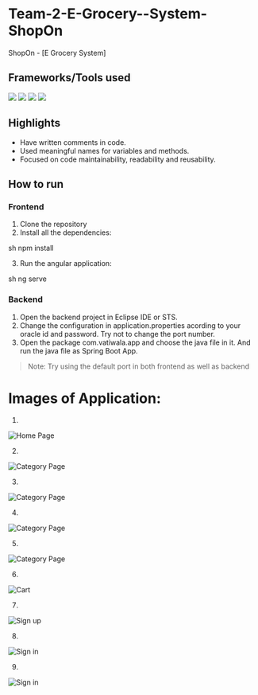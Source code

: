 # Team-2-E-Grocery--System-ShopOn
ShopOn - [E Grocery System]

## Frameworks/Tools used

![](https://img.shields.io/badge/Angular-DD0031?style=for-the-badge&logo=angular&logoColor=white)  ![](https://img.shields.io/badge/Spring-6AAD3D?style=for-the-badge&logo=spring&logoColor=white) ![](https://img.shields.io/badge/Java-FFFFFF?style=for-the-badge&logo=java&logoColor=red) ![](https://img.shields.io/badge/oracle-ed1c24?style=for-the-badge&logo=oracle&logoColor=white)

## Highlights

- Have written comments in code.
- Used meaningful names for variables and methods.
- Focused on code maintainability, readability and reusability.

## How to run

### Frontend
1. Clone the repository
2. Install all the dependencies: 

sh
npm install


3. Run the angular application: 

sh
ng serve


### Backend

1. Open the backend project in Eclipse IDE or STS.
2. Change the configuration in application.properties acording to your oracle id and password. Try not to change the port number.
3. Open the package com.vatiwala.app and choose the java file in it. And run the java file as Spring Boot App.

> Note: Try using the default port in both frontend as well as backend 


# Images of Application:
1.

![Home Page](https://github.com/SRISORA/Team-2-E-Grocery--System-ShopOn/blob/main/Images/1.png)

2.

![Category Page](https://github.com/SRISORA/Team-2-E-Grocery--System-ShopOn/blob/main/Images/2.png)

3.

![Category Page](https://github.com/SRISORA/Team-2-E-Grocery--System-ShopOn/blob/main/Images/3.png)

4.

![Category Page](https://github.com/SRISORA/Team-2-E-Grocery--System-ShopOn/blob/main/Images/4.png)

5.

![Category Page](https://github.com/SRISORA/Team-2-E-Grocery--System-ShopOn/blob/main/Images/5.png)

6.

![Cart](https://github.com/SRISORA/Team-2-E-Grocery--System-ShopOn/blob/main/Images/6.png)

7.

![Sign up](https://github.com/SRISORA/Team-2-E-Grocery--System-ShopOn/blob/main/Images/7.png)

8.

![Sign in](https://github.com/SRISORA/Team-2-E-Grocery--System-ShopOn/blob/main/Images/8.png)

9.

![Sign in](https://github.com/SRISORA/Team-2-E-Grocery--System-ShopOn/blob/main/Images/9.png)
